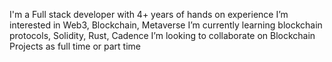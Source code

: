 I'm a Full stack developer with 4+ years of hands on experience
I’m interested in Web3, Blockchain, Metaverse
I’m currently learning blockchain protocols, Solidity, Rust, Cadence
I’m looking to collaborate on Blockchain Projects as full time or part time
